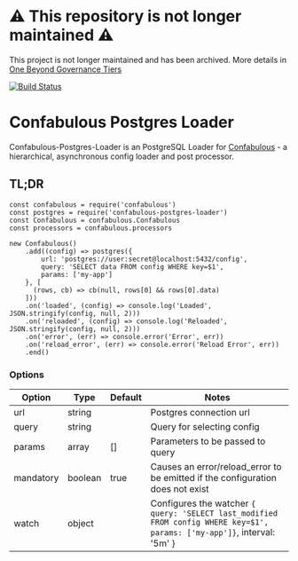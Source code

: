 # ⚠️ This repository is not longer maintained ⚠️

This project is not longer maintained and has been archived. More details in [One Beyond Governance Tiers](https://onebeyond-maintainers.netlify.app/governance/tiers)


[![Build Status](https://travis-ci.org/guidesmiths/confabulous-postgres-loader.png)](https://travis-ci.org/guidesmiths/confabulous-postgres-loader)
# Confabulous Postgres Loader
Confabulous-Postgres-Loader is an PostgreSQL Loader for [Confabulous](https://github.com/guidesmiths/confabulous) - a hierarchical, asynchronous config loader and post processor.

## TL;DR
```
const confabulous = require('confabulous')
const postgres = require('confabulous-postgres-loader')
const Confabulous = confabulous.Confabulous
const processors = confabulous.processors

new Confabulous()
    .add((config) => postgres({
        url: 'postgres://user:secret@localhost:5432/config',
        query: 'SELECT data FROM config WHERE key=$1',
        params: ['my-app']
    }, [
      (rows, cb) => cb(null, rows[0] && rows[0].data)
    ]))
    .on('loaded', (config) => console.log('Loaded', JSON.stringify(config, null, 2)))
    .on('reloaded', (config) => console.log('Reloaded', JSON.stringify(config, null, 2)))
    .on('error', (err) => console.error('Error', err))
    .on('reload_error', (err) => console.error('Reload Error', err))
    .end()
```

### Options
|  Option  |  Type  |  Default  |  Notes  |
|----------|--------|-----------|---------|
| url      | string    |        | Postgres connection url |
| query    | string    |        | Query for selecting config |
| params   | array     | []     | Parameters to be passed to query |
| mandatory | boolean  | true   | Causes an error/reload_error to be emitted if the configuration does not exist |
| watch     | object   |        | Configures the watcher ```{ query: 'SELECT last_modified FROM config WHERE key=$1', params: ['my-app']}```, interval: '5m' } |
